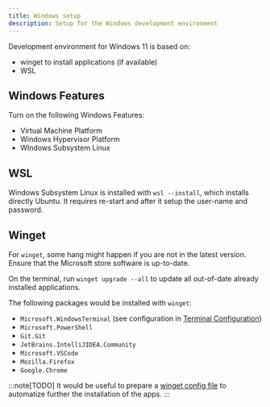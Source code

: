 ```yaml
---
title: Windows setup
description: Setup for the Windows development environment
---
```


Development environment for Windows 11 is based on:

- winget to install applications (if available)
- WSL

## Windows Features

Turn on the following Windows Features:

- Virtual Machine Platform
- Windows Hypervisor Platform
- WIndows Subsystem Linux

## WSL

Windows Subsystem Linux is installed with `wsl --install`, which installs directly Ubuntu.
It requires re-start and after it setup the user-name and password.

## Winget

For `winget`, some hang might happen if you are not in the latest version.
Ensure that the Microsoft store software is up-to-date.

On the terminal, run `winget upgrade --all` to update all out-of-date already installed applications.

The following packages would be installed with `winget`:

- `Microsoft.WindowsTerminal` (see configuration in [Terminal Configuration](/tool/terminal))
- `Microsoft.PowerShell`
- `Git.Git`
- `JetBrains.IntelliJIDEA.Community`
- `Microsoft.VSCode`
- `Mozilla.Firefox`
- `Google.Chrome`

:::note[TODO]
It would be useful to prepare a [winget config file]() to automatize further the installation of the apps.
:::

